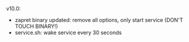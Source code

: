 v10.0:
- zapret binary updated: remove all options, only start service (DON'T TOUCH BINARY!)
- service.sh: wake service every 30 seconds
